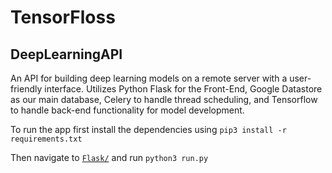 # TensorFloss #
## DeepLearningAPI ##

An API for building deep learning models on a remote server with a user-friendly interface. Utilizes Python Flask for the Front-End, Google Datastore as our main database, Celery to handle thread scheduling, and Tensorflow to handle back-end functionality for model development. 

To run the app first install the dependencies using 
`pip3 install -r requirements.txt`

Then navigate to [`Flask/`](https://github.com/dsherma7/DeepLearningAPI/tree/master/Flask) and run 
`python3 run.py` 
